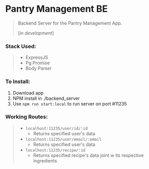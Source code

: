 # Pantry Management BE

> Backend Server for the Pantry Management App. 
>
> [_in development_]

### Stack Used:

> * ExpressJS
> * Pg Promise
> * Body Parser

### To Install: 

1. Download app
2. NPM install in ./backend_server
3. Use `npm run start:local` to run server on port #11235

### Working Routes:

> * `localhost:11235/user/id/:id` 
>   *  Returns specified user's data
> * `localhost:11235/user/email/:email` 
>   * Returns specified user's data
> * `localhost:11235/recipe/:id`
>   * Returns specified recipe's data joint w its respective ingredients